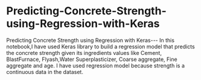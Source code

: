 # Predicting-Concrete-Strength-using-Regression-with-Keras
Predicting Concrete Strength using Regression with Keras--- In this notebook,I have used Keras library to build a regression model that predicts the concrete strength given its ingredients values like Cement, BlastFurnace, Flyash,Water Superplasticizer, Coarse aggregate, Fine aggregate and age. I have used regression model because strength is a continuous data in the dataset.
